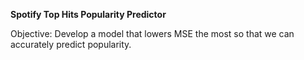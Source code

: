 <b>Spotify Top Hits Popularity Predictor</b>

Objective: Develop a model that lowers MSE the most so that we can accurately predict popularity. 
